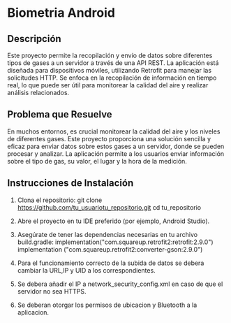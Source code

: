 # Biometria Android
## Descripción

Este proyecto permite la recopilación y envío de datos sobre diferentes tipos de gases a un servidor a través de una API REST. La aplicación está diseñada para dispositivos móviles, utilizando Retrofit para manejar las solicitudes HTTP. Se enfoca en la recopilación de información en tiempo real, lo que puede ser útil para monitorear la calidad del aire y realizar análisis relacionados.

## Problema que Resuelve

En muchos entornos, es crucial monitorear la calidad del aire y los niveles de diferentes gases. Este proyecto proporciona una solución sencilla y eficaz para enviar datos sobre estos gases a un servidor, donde se pueden procesar y analizar. La aplicación permite a los usuarios enviar información sobre el tipo de gas, su valor, el lugar y la hora de la medición.

## Instrucciones de Instalación

1. Clona el repositorio:
git clone https://github.com/tu_usuariotu_repositorio.git
cd tu_repositorio

2. Abre el proyecto en tu IDE preferido (por ejemplo, Android Studio).

3. Asegúrate de tener las dependencias necesarias en tu archivo build.gradle:
    implementation("com.squareup.retrofit2:retrofit:2.9.0")
    implementation ("com.squareup.retrofit2:converter-gson:2.9.0")

4. Para el funcionamiento correcto de la subida de datos se debera cambiar la URL,IP y UID a los correspondientes.

5. Se debera añadir el IP a network_security_config.xml en caso de que el servidor no sea HTTPS.

6. Se deberan otorgar los permisos de ubicacion y Bluetooth a la aplicacion.

